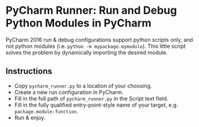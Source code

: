 PyCharm Runner: Run and Debug Python Modules in PyCharm
=======================================================

PyCharm 2016 run & debug configurations support python scripts only, and not python modules (i.e. `python -m mypackage.mymodule`). This little script solves the problem by dynamically importing the desired module.

Instructions
------------

* Copy `pycharm_runner.py` to a location of your choosing.
* Create a new run configuration in PyCharm.
* Fill in the full path of `pycharm_runner.py` in the Script text field.
* Fill in the fully qualified entry-point-style name of your target, e.g. `package.module:function`.
* Run & enjoy.

